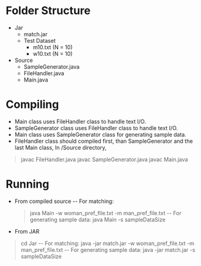 # Folder Structure
+ Jar
  - match.jar
  + Test Dataset
    - m10.txt (N = 10)
    - w10.txt (N = 10)
+ Source
  - SampleGenerator.java
  - FileHandler.java
  - Main.java

# Compiling
- Main class uses FileHandler class to handle text I/O. 
- SampleGenerator class uses FileHandler class to handle text I/O.
- Main class uses SampleGenerator class for generating sample data.
- FileHandler class should compiled first, than SampleGenerator and the last Main class,
In /Source directory,
> javac FileHandler.java
> javac SampleGenerator.java
> javac Main.java

# Running
- From compiled source
-- For matching:
   > java Main -w woman_pref_file.txt -m man_pref_file.txt
-- For generating sample data:
   > java Main -s sampleDataSize

- From JAR
> cd Jar
-- For matching:
   > java -jar match.jar -w woman_pref_file.txt -m man_pref_file.txt
-- For generating sample data:
   > java -jar match.jar -s sampleDataSize
